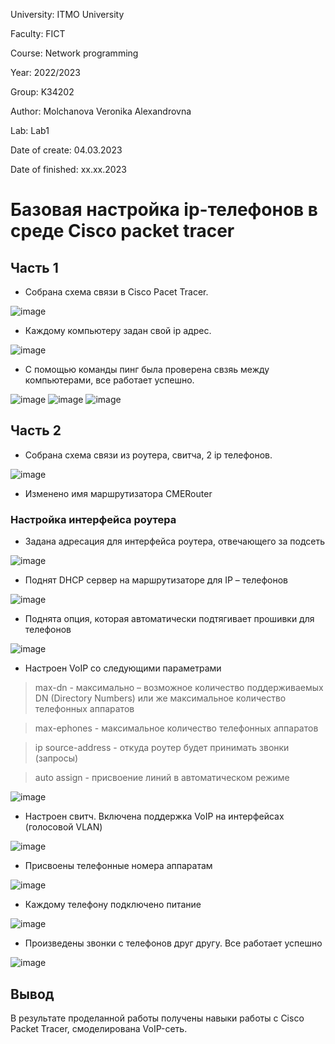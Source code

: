 University: ITMO University

Faculty: FICT

Course: Network programming

Year: 2022/2023

Group: K34202

Author: Molchanova Veronika Alexandrovna

Lab: Lab1

Date of create: 04.03.2023

Date of finished: xx.xx.2023


# Базовая настройка ip-телефонов в среде Сisco packet tracer

## Часть 1

+ Собрана схема связи в Cisco Pacet Tracer.

![image](https://user-images.githubusercontent.com/90505004/222944972-0a5e41d3-fc7f-404e-b4cf-bf57f97f8724.png)

+ Каждому компьютеру задан свой ip адрес.

![image](https://user-images.githubusercontent.com/90505004/222945134-9f3b1975-71f7-44f5-ad35-b3991b5661a3.png)

+ С помощью команды пинг была проверена свзяь между компьютерами, все работает успешно.

![image](https://user-images.githubusercontent.com/90505004/222945243-d17d1532-ab6f-4bd6-aa64-f43f38727016.png)
![image](https://user-images.githubusercontent.com/90505004/222945298-db34e58e-d2e4-44c0-9d12-0ce94cf0a2ee.png)
![image](https://user-images.githubusercontent.com/90505004/222945337-62248536-54d4-425f-af31-3fe1f5774d58.png)


## Часть 2

+ Собрана схема связи из роутера, свитча, 2 ip телефонов.

![image](https://user-images.githubusercontent.com/90505004/222945074-cf1cc151-fa44-41f9-9625-c91632138e2a.png)

+ Изменено имя маршрутизатора CMERouter

### Настройка интерфейса роутера

+ Задана адресация для интерфейса роутера, отвечающего за подсеть

![image](https://user-images.githubusercontent.com/90505004/222945466-be958cac-6d21-47a6-b73e-779fff0ec31c.png)

+ Поднят DHCP сервер на маршрутизаторе для IP – телефонов

![image](https://user-images.githubusercontent.com/90505004/222945852-74ca78a3-fcb6-495d-98d6-e5c9115c8937.png)

+  Поднята опция, которая автоматически подтягивает прошивки для телефонов

![image](https://user-images.githubusercontent.com/90505004/222945940-9ee3ed1c-93d0-4be4-984c-dc9d7bc5a9fd.png)

+ Настроен VoIP со следующими параметрами

> max-dn - максимально – возможное количество поддерживаемых DN (Directory Numbers) или же максимальное количество телефонных аппаратов

> max-ephones - максимальное количество телефонных аппаратов

> ip source-address - откуда роутер будет принимать звонки (запросы)

> auto assign - присвоение линий в автоматическом режиме

![image](https://user-images.githubusercontent.com/90505004/222946038-c271479b-be41-4637-9aae-b4d4addf6e34.png)

+ Настроен свитч. Включена поддержка VoIP на интерфейсах (голосовой VLAN)

![image](https://user-images.githubusercontent.com/90505004/222946219-0652699b-65bf-4d24-986b-33bb5255d228.png)

+ Присвоены телефонные номера аппаратам

![image](https://user-images.githubusercontent.com/90505004/222946314-a5151e74-d594-4d30-9862-9441c3691527.png)

+ Каждому телефону подключено питание

![image](https://user-images.githubusercontent.com/90505004/222946423-b7cc36c5-ceb2-46ca-ae9a-c89bc82c9b74.png)

+ Произведены звонки с телефонов друг другу. Все работает успешно

![image](https://user-images.githubusercontent.com/90505004/222946387-5b86ba3a-a1b4-43a6-be93-073dc0b40e45.png)

## Вывод

В результате проделанной работы получены навыки работы с Cisco Packet Tracer, смоделирована VoIP-сеть.
